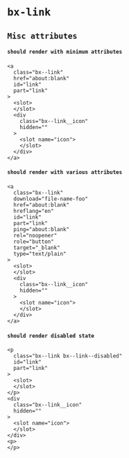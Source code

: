 # `bx-link`

## `Misc attributes`

####   `should render with minimum attributes`

```
<a
  class="bx--link"
  href="about:blank"
  id="link"
  part="link"
>
  <slot>
  </slot>
  <div
    class="bx--link__icon"
    hidden=""
  >
    <slot name="icon">
    </slot>
  </div>
</a>

```

####   `should render with various attributes`

```
<a
  class="bx--link"
  download="file-name-foo"
  href="about:blank"
  hreflang="en"
  id="link"
  part="link"
  ping="about:blank"
  rel="noopener"
  role="button"
  target="_blank"
  type="text/plain"
>
  <slot>
  </slot>
  <div
    class="bx--link__icon"
    hidden=""
  >
    <slot name="icon">
    </slot>
  </div>
</a>

```

####   `should render disabled state`

```
<p
  class="bx--link bx--link--disabled"
  id="link"
  part="link"
>
  <slot>
  </slot>
</p>
<div
  class="bx--link__icon"
  hidden=""
>
  <slot name="icon">
  </slot>
</div>
<p>
</p>

```


